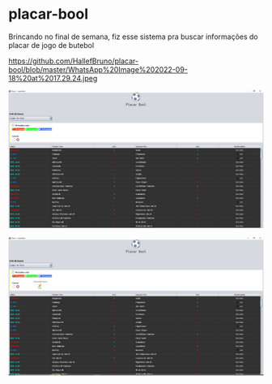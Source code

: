 # placar-bool

Brincando no final de semana, fiz esse sistema pra buscar informações do placar de jogo de butebol 

https://github.com/HallefBruno/placar-bool/blob/master/WhatsApp%20Image%202022-09-18%20at%2017.29.24.jpeg

![alt text](https://github.com/HallefBruno/placar-bool/blob/master/WhatsApp%20Image%202022-09-18%20at%2017.29.24.jpeg)

![alt text](https://github.com/HallefBruno/placar-bool/blob/master/WhatsApp%20Image%202022-09-18%20at%2017.29.57.jpeg)
